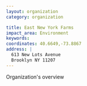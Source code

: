 ```yaml
---
layout: organization
category: organization

title: East New York Farms
impact_area: Environment
keywords: 
coordinates: 40.6649,-73.8867
address: |
  613 New Lots Avenue
  Brooklyn NY 11207
---
```

Organization's overview
